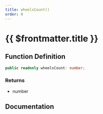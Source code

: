 ```yaml
---
title: wheelsCount()
order: 0
---
```


# {{ $frontmatter.title }}

<!--@include: ./wheelsCount_partial_header.md-->

## Function Definition

```ts
public readonly wheelsCount: number;
```

### Returns

* number

## Documentation

<!--@include: ./wheelsCount_partial_footer.md-->
